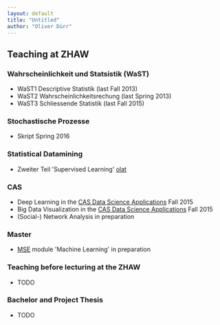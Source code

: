 ```yaml
---
layout: default
title: "Untitled"
author: "Oliver Dürr"
---
```


## Teaching at ZHAW

### Wahrscheinlichkeit und Statsistik (WaST)
* WaST1 Descriptive Statistik (last Fall 2013)
* WaST2 Wahrscheinlichkeitsrechung (last Spring 2013)
* WaST3 Schliessende Statistik (last Fall 2015)

### Stochastische Prozesse
* Skript Spring 2016

### Statistical Datamining
* Zweiter Teil 'Supervised Learning' [olat](https://olat.zhaw.ch/url/RepositoryEntry/188776449)

### CAS 
* Deep Learning in the [CAS Data Science Applications](http://www.weiterbildung.zhaw.ch/de/school-of-engineering/programm/cas-data-science-applications.html) Fall 2015
* Big Data Visualization in the [CAS Data Science Applications](http://www.weiterbildung.zhaw.ch/de/school-of-engineering/programm/cas-data-science-applications.html) Fall 2015
* (Social-) Network Analysis in preparation



### Master
* [MSE](http://www.msengineering.ch/) module 'Machine Learning' in preparation

### Teaching before lecturing at the ZHAW
* TODO

### Bachelor and Project Thesis
* TODO

